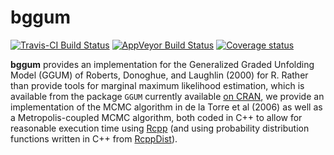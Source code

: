 # bggum

[![Travis-CI Build Status](https://travis-ci.org/duckmayr/bggum.svg?branch=master)](https://travis-ci.org/duckmayr/bggum)
[![AppVeyor Build Status](https://ci.appveyor.com/api/projects/status/github/duckmayr/bggum?branch=master&svg=true)](https://ci.appveyor.com/project/duckmayr/bggum)
[![Coverage status](https://codecov.io/gh/duckmayr/bggum/branch/master/graph/badge.svg)](https://codecov.io/github/duckmayr/bggum?branch=master)

**bggum** provides an implementation for the Generalized Graded Unfolding Model (GGUM) of Roberts, Donoghue, and Laughlin (2000) for R. Rather than provide tools for marginal maximum likelihood estimation, which is available from the package `GGUM` currently available [on CRAN](https://CRAN.R-project.org/package=GGUM), we provide an implementation of the MCMC algorithm in de la Torre et al (2006) as well as a Metropolis-coupled MCMC algorithm, both coded in C++ to allow for reasonable execution time using [Rcpp](https://github.com/RcppCore/Rcpp) (and using probability distribution functions written in C++ from [RcppDist](https://github.com/duckmayr/RcppDist)).
